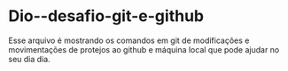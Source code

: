 # Dio--desafio-git-e-github
Esse arquivo é mostrando os comandos em git de modificações e movimentações de protejos ao github e máquina local que pode ajudar no seu dia dia.
